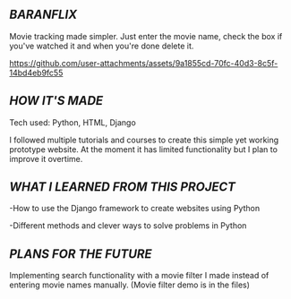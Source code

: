 **_BARANFLIX_**
-
Movie tracking made simpler. Just enter the movie name, check the box if you've watched it and when you're done delete it.

https://github.com/user-attachments/assets/9a1855cd-70fc-40d3-8c5f-14bd4eb9fc55

**_HOW IT'S MADE_**
-
Tech used: Python, HTML, Django

I followed multiple tutorials and courses to create this simple yet working prototype website. At the moment it has limited functionality but I plan to improve it overtime.

**_WHAT I LEARNED FROM THIS PROJECT_**
-
-How to use the Django framework to create websites using Python

-Different methods and clever ways to solve problems in Python

**_PLANS FOR THE FUTURE_**
-
Implementing search functionality with a movie filter I made instead of entering movie names manually. (Movie filter demo is in the files)
